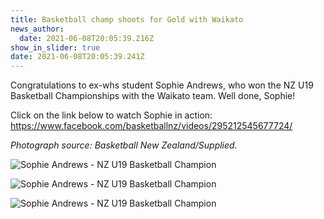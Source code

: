 ```yaml
---
title: Basketball champ shoots for Gold with Waikato
news_author:
  date: 2021-06-08T20:05:39.216Z
show_in_slider: true
date: 2021-06-08T20:05:39.241Z
---
```

Congratulations to ex-whs student Sophie Andrews, who won the NZ U19 Basketball Championships with the Waikato team. Well done, Sophie!

Click on the link below to watch Sophie in action: <https://www.facebook.com/basketballnz/videos/295212545677724/>

*Photograph source: Basketball New Zealand/Supplied.*

![](https://res.cloudinary.com/whanganuihigh/image/upload/v1623183035/News/01.jpg "Sophie Andrews - NZ U19 Basketball Champion")

![](https://res.cloudinary.com/whanganuihigh/image/upload/v1623183036/News/02.jpg "Sophie Andrews - NZ U19 Basketball Champion")

![](https://res.cloudinary.com/whanganuihigh/image/upload/v1623183035/News/03.jpg "Sophie Andrews - NZ U19 Basketball Champion")
